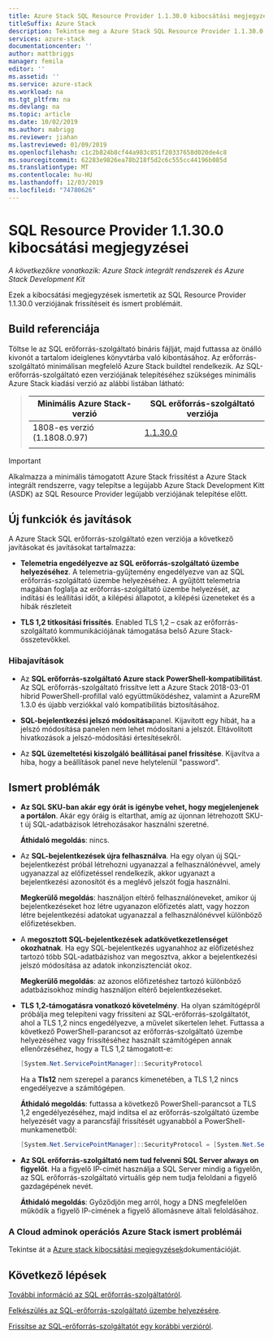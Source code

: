 ```yaml
---
title: Azure Stack SQL Resource Provider 1.1.30.0 kibocsátási megjegyzései
titleSuffix: Azure Stack
description: Tekintse meg a Azure Stack SQL Resource Provider 1.1.30.0 frissítésének kiadási megjegyzéseit.
services: azure-stack
documentationcenter: ''
author: mattbriggs
manager: femila
editor: ''
ms.assetid: ''
ms.service: azure-stack
ms.workload: na
ms.tgt_pltfrm: na
ms.devlang: na
ms.topic: article
ms.date: 10/02/2019
ms.author: mabrigg
ms.reviewer: jiahan
ms.lastreviewed: 01/09/2019
ms.openlocfilehash: c1c2b824b8cf44a983c851f20337658d020de4c8
ms.sourcegitcommit: 62283e9826ea78b218f5d2c6c555cc44196b085d
ms.translationtype: MT
ms.contentlocale: hu-HU
ms.lasthandoff: 12/03/2019
ms.locfileid: "74780626"
---
```

# <a name="sql-resource-provider-11300-release-notes"></a>SQL Resource Provider 1.1.30.0 kibocsátási megjegyzései

*A következőkre vonatkozik: Azure Stack integrált rendszerek és Azure Stack Development Kit*

Ezek a kibocsátási megjegyzések ismertetik az SQL Resource Provider 1.1.30.0 verziójának frissítéseit és ismert problémáit.

## <a name="build-reference"></a>Build referenciája
Töltse le az SQL erőforrás-szolgáltató bináris fájlját, majd futtassa az önálló kivonót a tartalom ideiglenes könyvtárba való kibontásához. Az erőforrás-szolgáltató minimálisan megfelelő Azure Stack buildtel rendelkezik. Az SQL-erőforrás-szolgáltató ezen verziójának telepítéséhez szükséges minimális Azure Stack kiadási verzió az alábbi listában látható:

> |Minimális Azure Stack-verzió|SQL erőforrás-szolgáltató verziója|
> |-----|-----|
> |1808-es verzió (1.1808.0.97)|[1.1.30.0](https://aka.ms/azurestacksqlrp11300)|
> |     |     |

> [!IMPORTANT]
> Alkalmazza a minimális támogatott Azure Stack frissítést a Azure Stack integrált rendszerre, vagy telepítse a legújabb Azure Stack Development Kitt (ASDK) az SQL Resource Provider legújabb verziójának telepítése előtt.

## <a name="new-features-and-fixes"></a>Új funkciók és javítások
A Azure Stack SQL erőforrás-szolgáltató ezen verziója a következő javításokat és javításokat tartalmazza:

- **Telemetria engedélyezve az SQL erőforrás-szolgáltató üzembe helyezéséhez**. A telemetria-gyűjtemény engedélyezve van az SQL erőforrás-szolgáltató üzembe helyezéséhez. A gyűjtött telemetria magában foglalja az erőforrás-szolgáltató üzembe helyezését, az indítási és leállítási időt, a kilépési állapotot, a kilépési üzeneteket és a hibák részleteit

- **TLS 1,2 titkosítási frissítés**. Enabled TLS 1,2 – csak az erőforrás-szolgáltató kommunikációjának támogatása belső Azure Stack-összetevőkkel. 

### <a name="fixes"></a>Hibajavítások

- Az **SQL erőforrás-szolgáltató Azure stack PowerShell-kompatibilitást**. Az SQL erőforrás-szolgáltató frissítve lett a Azure Stack 2018-03-01 hibrid PowerShell-profillal való együttműködéshez, valamint a AzureRM 1.3.0 és újabb verziókkal való kompatibilitás biztosításához.

- **SQL-bejelentkezési jelszó módosítása**panel. Kijavított egy hibát, ha a jelszó módosítása panelen nem lehet módosítani a jelszót. Eltávolított hivatkozások a jelszó-módosítási értesítésekről.

- Az **SQL üzemeltetési kiszolgáló beállításai panel frissítése**. Kijavítva a hiba, hogy a beállítások panel neve helytelenül "password".

## <a name="known-issues"></a>Ismert problémák

- **Az SQL SKU-ban akár egy órát is igénybe vehet, hogy megjelenjenek a portálon**. Akár egy óráig is eltarthat, amíg az újonnan létrehozott SKU-t új SQL-adatbázisok létrehozásakor használni szeretné.

    **Áthidaló megoldás**: nincs.

- Az **SQL-bejelentkezések újra felhasználva**. Ha egy olyan új SQL-bejelentkezést próbál létrehozni ugyanazzal a felhasználónévvel, amely ugyanazzal az előfizetéssel rendelkezik, akkor ugyanazt a bejelentkezési azonosítót és a meglévő jelszót fogja használni.

    **Megkerülő megoldás**: használjon eltérő felhasználóneveket, amikor új bejelentkezéseket hoz létre ugyanazon előfizetés alatt, vagy hozzon létre bejelentkezési adatokat ugyanazzal a felhasználónévvel különböző előfizetésekben.

- A **megosztott SQL-bejelentkezések adatkövetkezetlenséget okozhatnak**. Ha egy SQL-bejelentkezés ugyanahhoz az előfizetéshez tartozó több SQL-adatbázishoz van megosztva, akkor a bejelentkezési jelszó módosítása az adatok inkonzisztenciát okoz.

    **Megkerülő megoldás**: az azonos előfizetéshez tartozó különböző adatbázisokhoz mindig használjon eltérő bejelentkezéseket.

- **TLS 1,2-támogatásra vonatkozó követelmény**. Ha olyan számítógépről próbálja meg telepíteni vagy frissíteni az SQL-erőforrás-szolgáltatót, ahol a TLS 1,2 nincs engedélyezve, a művelet sikertelen lehet. Futtassa a következő PowerShell-parancsot az erőforrás-szolgáltató üzembe helyezéséhez vagy frissítéséhez használt számítógépen annak ellenőrzéséhez, hogy a TLS 1,2 támogatott-e:

  ```powershell
  [System.Net.ServicePointManager]::SecurityProtocol
  ```

  Ha a **Tls12** nem szerepel a parancs kimenetében, a TLS 1,2 nincs engedélyezve a számítógépen.

    **Áthidaló megoldás**: futtassa a következő PowerShell-parancsot a TLS 1,2 engedélyezéséhez, majd indítsa el az erőforrás-szolgáltató üzembe helyezését vagy a parancsfájl frissítését ugyanabból a PowerShell-munkamenetből:

    ```powershell
    [System.Net.ServicePointManager]::SecurityProtocol = [System.Net.SecurityProtocolType]::Tls12
    ```

- **Az SQL erőforrás-szolgáltató nem tud felvenni SQL Server always on figyelőt**. Ha a figyelő IP-címét használja a SQL Server mindig a figyelőn, az SQL erőforrás-szolgáltató virtuális gép nem tudja feloldani a figyelő gazdagépének nevét.

    **Áthidaló megoldás**: Győződjön meg arról, hogy a DNS megfelelően működik a figyelő IP-címének a figyelő állomásneve általi feloldásához.

### <a name="known-issues-for-cloud-admins-operating-azure-stack"></a>A Cloud adminok operációs Azure Stack ismert problémái
Tekintse át a [Azure stack kibocsátási megjegyzések](azure-stack-servicing-policy.md)dokumentációját.

## <a name="next-steps"></a>Következő lépések
[További információ az SQL erőforrás-szolgáltatóról](azure-stack-sql-resource-provider.md).

[Felkészülés az SQL-erőforrás-szolgáltató üzembe helyezésére](azure-stack-sql-resource-provider-deploy.md#prerequisites).

[Frissítse az SQL-erőforrás-szolgáltatót egy korábbi verzióról](azure-stack-sql-resource-provider-update.md).